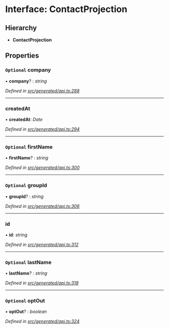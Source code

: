 # Interface: ContactProjection

## Hierarchy

* **ContactProjection**

## Properties

### `Optional` company

• **company**? : *string*

*Defined in [src/generated/api.ts:288](https://github.com/mailslurp/mailslurp-client-ts-js/blob/4ca018b/src/generated/api.ts#L288)*

___

###  createdAt

• **createdAt**: *Date*

*Defined in [src/generated/api.ts:294](https://github.com/mailslurp/mailslurp-client-ts-js/blob/4ca018b/src/generated/api.ts#L294)*

___

### `Optional` firstName

• **firstName**? : *string*

*Defined in [src/generated/api.ts:300](https://github.com/mailslurp/mailslurp-client-ts-js/blob/4ca018b/src/generated/api.ts#L300)*

___

### `Optional` groupId

• **groupId**? : *string*

*Defined in [src/generated/api.ts:306](https://github.com/mailslurp/mailslurp-client-ts-js/blob/4ca018b/src/generated/api.ts#L306)*

___

###  id

• **id**: *string*

*Defined in [src/generated/api.ts:312](https://github.com/mailslurp/mailslurp-client-ts-js/blob/4ca018b/src/generated/api.ts#L312)*

___

### `Optional` lastName

• **lastName**? : *string*

*Defined in [src/generated/api.ts:318](https://github.com/mailslurp/mailslurp-client-ts-js/blob/4ca018b/src/generated/api.ts#L318)*

___

### `Optional` optOut

• **optOut**? : *boolean*

*Defined in [src/generated/api.ts:324](https://github.com/mailslurp/mailslurp-client-ts-js/blob/4ca018b/src/generated/api.ts#L324)*
